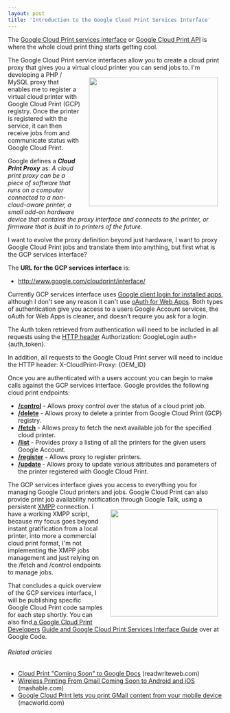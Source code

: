 ```yaml
---
layout: post
title: 'Introduction to the Google Cloud Print Services Interface'
---
```

The <a href="http://code.google.com/apis/cloudprint/docs/proxyinterfaces.html" target="_blank">Google Cloud Print services interface</a> or <a href="http://code.google.com/apis/cloudprint/docs/proxyinterfaces.html" target="_blank">Google Cloud Print API</a> is where the whole cloud print thing starts getting cool.<p></p>
The Google Cloud Print service interfaces allow you to create a cloud print proxy that gives you a virtual cloud printer you can send jobs to.
<img style="padding: 15px;" src="http://kinlane-productions.s3.amazonaws.com/google-cloud-print/google-cloud-print.png" alt="" width="300" align="right" />
I'm developing a PHP / MySQL proxy that enables me to register a virtual cloud printer with Google Cloud Print (GCP) registry. Once the printer is registered with the service, it can then receive jobs from and communicate status with Google Cloud Print.<p></p>
Google defines a <strong><em>Cloud Print Proxy</em></strong> as: <em>A cloud print proxy can be a piece of software that runs on a computer connected to a non-cloud-aware printer, a small add-on hardware device that contains the proxy interface and connects to the printer, or firmware that is built in to printers of the future.</em><p></p>
I want to evolve the proxy definition beyond just hardware, I want to proxy Google Cloud Print jobs and translate them into anything, but first what is the GCP services interface?<p></p>
The <strong>URL for the GCP services interface</strong> is:
<ul class="mainlist">
	<li><a href="http://www.google.com/cloudprint/interface/" target="_blank">http://www.google.com/cloudprint/interface/</a></li>
</ul>
Currently GCP services interface uses <a href="http://code.google.com/apis/accounts/docs/AuthForInstalledApps.html" target="_blank">Google client login for installed apps</a>, although I don't see any reason it can't use <a href="http://code.google.com/apis/accounts/docs/OAuth.html" target="_blank">oAuth for Web Apps</a>.  Both types of authentication give you access to a users Google Account services, the oAuth for Web Apps is cleaner, and doesn't require you ask for a login.<p></p>
The Auth token retrieved from authentication will need to be included in all requests using the <a class="zem_slink" title="List of HTTP header fields" rel="wikipedia" href="http://en.wikipedia.org/wiki/List_of_HTTP_header_fields">HTTP header</a> Authorization: GoogleLogin auth={auth_token}.<p></p>
In addition, all requests to the Google Cloud Print server will need to incldue the HTTP header: X-CloudPrint-Proxy: {OEM_ID}<p></p>
Once you are authenticated with a users account you can begin to make calls against the GCP services interface.  Google provides the following cloud print endpoints:
<ul class="mainlist">
	<li><strong><a href="http://www.kinlane.com/2011/02/google-cloud-print-control/" target="_blank">/control</a></strong> - Allows proxy control over the status of a cloud print job.</li>
	<li><strong><a href="http://www.kinlane.com/2011/02/google-cloud-print-delete/">/delete</a></strong> - Allows proxy to delete a printer from Google Cloud Print (GCP) registry.</li>
	<li><strong><a href="http://www.kinlane.com/2011/02/2822/">/fetch</a></strong> - Allows proxy to fetch the next available job for the specified cloud printer.</li>
	<li><strong><a href="http://www.kinlane.com/2011/02/google-cloud-print-list/">/list</a></strong> - Provides proxy a listing of all the printers for the given users Google Account.</li>
	<li><strong><a href="http://www.kinlane.com/2011/02/google-cloud-print-register/">/register</a></strong> - Allows proxy to register printers.</li>
	<li><strong><a href="http://www.kinlane.com/2011/02/google-cloud-print-update/" target="_blank">/update</a> </strong>- Allows proxy to update various attributes and parameters of the printer registered with Google Cloud Print.</li>
</ul>
The GCP services interface gives you access to everything you for managing Google Cloud printers and jobs.  Google Cloud Print can also provide print job availability notification through Google Talk, using a persistent <a class="zem_slink" title="Extensible Messaging and Presence Protocol" rel="wikipedia" href="http://en.wikipedia.org/wiki/Extensible_Messaging_and_Presence_Protocol">XMPP</a> connection.
<a href="http://www.mimeo.com" target="_blank"><img style="padding: 15px;" src="http://kinlane-productions.s3.amazonaws.com/mimeo-logo.jpg" alt="" width="250" align="right" /></a>
I have a working XMPP script, because my focus goes beyond instant gratification from a local printer, into more a commercial cloud print format, I'm not implementing the XMPP jobs management and just relying on the /fetch and /control endpoints to manage jobs.<p></p>
That concludes a quick overview of the GCP services interface, I will be publishing specific Google Cloud Print code samples for each step shortly.  You can also find<a href="http://code.google.com/apis/cloudprint/docs/devguide.html" target="_blank"> a Google Cloud Print Developers</a> <a href="http://code.google.com/apis/cloudprint/docs/proxyinterfaces.html" target="_blank">Guide and Google Cloud Print Services Interface Guide</a> over at Google Code.
<h6 class="zemanta-related-title" style="font-size: 1em;">Related articles</h6>
<ul class="zemanta-article-ul">
	<li class="zemanta-article-ul-li"><a href="http://www.readwriteweb.com/archives/cloud_print_coming_soon_to_google_docs.php">Cloud Print "Coming Soon" to Google Docs</a> (readwriteweb.com)</li>
	<li class="zemanta-article-ul-li"><a href="http://mashable.com/2011/01/24/google-cloud-print-gmail-mobile/">Wireless Printing From Gmail Coming Soon to Android and iOS</a> (mashable.com)</li>
	<li class="zemanta-article-ul-li"><a href="http://www.macworld.com/article/157364/2011/01/cloudprint.html?lsrc=rss_main">Google Cloud Print lets you print GMail content from your mobile device</a> (macworld.com)</li>
</ul>
